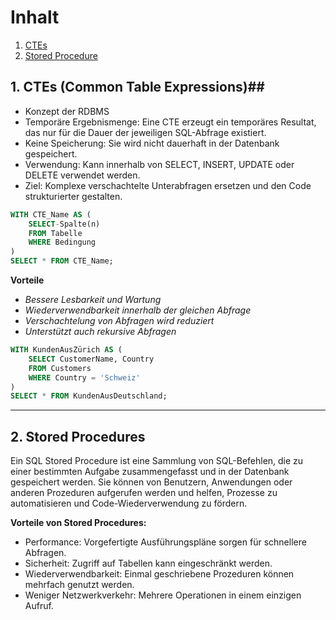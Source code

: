 # Inhalt
1. [CTEs]()
2. [Stored Procedure]()

## 1. CTEs (Common Table Expressions)##
* Konzept der RDBMS
* Temporäre Ergebnismenge: Eine CTE erzeugt ein temporäres Resultat, das nur für die Dauer der jeweiligen SQL-Abfrage existiert.
* Keine Speicherung: Sie wird nicht dauerhaft in der Datenbank gespeichert.
* Verwendung: Kann innerhalb von SELECT, INSERT, UPDATE oder DELETE verwendet werden.
* Ziel: Komplexe verschachtelte Unterabfragen ersetzen und den Code strukturierter gestalten.


```sql
WITH CTE_Name AS (
    SELECT-Spalte(n)
    FROM Tabelle
    WHERE Bedingung
)
SELECT * FROM CTE_Name;
```

**Vorteile**
- *Bessere Lesbarkeit und Wartung*
- *Wiederverwendbarkeit innerhalb der gleichen Abfrage*
- *Verschachtelung von Abfragen wird reduziert*
- *Unterstützt auch rekursive Abfragen*



```sql
WITH KundenAusZürich AS (
    SELECT CustomerName, Country
    FROM Customers
    WHERE Country = 'Schweiz'
)
SELECT * FROM KundenAusDeutschland;
```

---

## 2. Stored Procedures 
Ein SQL Stored Procedure ist eine Sammlung von SQL-Befehlen, die zu einer bestimmten Aufgabe zusammengefasst und in der Datenbank gespeichert werden. Sie können von Benutzern, Anwendungen oder anderen Prozeduren aufgerufen werden und helfen, Prozesse zu automatisieren und Code-Wiederverwendung zu fördern.


**Vorteile von Stored Procedures:**
* Performance: Vorgefertigte Ausführungspläne sorgen für schnellere Abfragen.
* Sicherheit: Zugriff auf Tabellen kann eingeschränkt werden.
* Wiederverwendbarkeit: Einmal geschriebene Prozeduren können mehrfach genutzt werden.
* Weniger Netzwerkverkehr: Mehrere Operationen in einem einzigen Aufruf.


